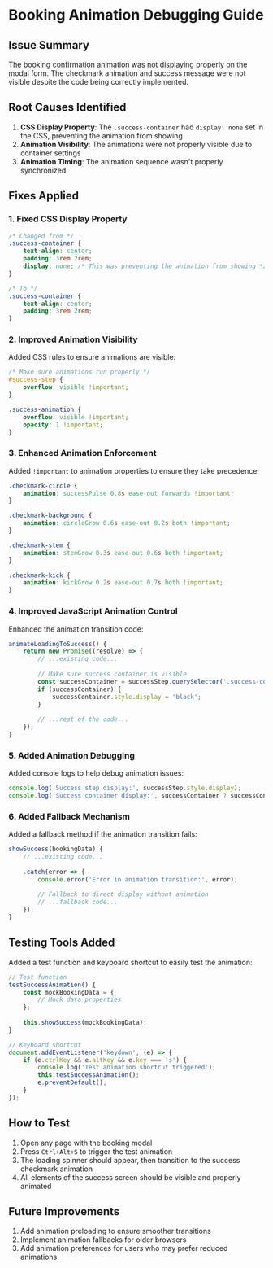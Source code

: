 # Booking Animation Debugging Guide

## Issue Summary
The booking confirmation animation was not displaying properly on the modal form. The checkmark animation and success message were not visible despite the code being correctly implemented.

## Root Causes Identified
1. **CSS Display Property**: The `.success-container` had `display: none` set in the CSS, preventing the animation from showing
2. **Animation Visibility**: The animations were not properly visible due to container settings
3. **Animation Timing**: The animation sequence wasn't properly synchronized

## Fixes Applied

### 1. Fixed CSS Display Property
```css
/* Changed from */
.success-container {
    text-align: center;
    padding: 3rem 2rem;
    display: none; /* This was preventing the animation from showing */
}

/* To */
.success-container {
    text-align: center;
    padding: 3rem 2rem;
}
```

### 2. Improved Animation Visibility
Added CSS rules to ensure animations are visible:
```css
/* Make sure animations run properly */
#success-step {
    overflow: visible !important;
}

.success-animation {
    overflow: visible !important;
    opacity: 1 !important;
}
```

### 3. Enhanced Animation Enforcement
Added `!important` to animation properties to ensure they take precedence:
```css
.checkmark-circle {
    animation: successPulse 0.8s ease-out forwards !important;
}

.checkmark-background {
    animation: circleGrow 0.6s ease-out 0.2s both !important;
}

.checkmark-stem {
    animation: stemGrow 0.3s ease-out 0.6s both !important;
}

.checkmark-kick {
    animation: kickGrow 0.2s ease-out 0.7s both !important;
}
```

### 4. Improved JavaScript Animation Control
Enhanced the animation transition code:
```javascript
animateLoadingToSuccess() {
    return new Promise((resolve) => {
        // ...existing code...
        
        // Make sure success container is visible
        const successContainer = successStep.querySelector('.success-container');
        if (successContainer) {
            successContainer.style.display = 'block';
        }
        
        // ...rest of the code...
    });
}
```

### 5. Added Animation Debugging
Added console logs to help debug animation issues:
```javascript
console.log('Success step display:', successStep.style.display);
console.log('Success container display:', successContainer ? successContainer.style.display : 'not found');
```

### 6. Added Fallback Mechanism
Added a fallback method if the animation transition fails:
```javascript
showSuccess(bookingData) {
    // ...existing code...
    
    .catch(error => {
        console.error('Error in animation transition:', error);
        
        // Fallback to direct display without animation
        // ...fallback code...
    });
}
```

## Testing Tools Added
Added a test function and keyboard shortcut to easily test the animation:
```javascript
// Test function
testSuccessAnimation() {
    const mockBookingData = {
        // Mock data properties
    };
    
    this.showSuccess(mockBookingData);
}

// Keyboard shortcut
document.addEventListener('keydown', (e) => {
    if (e.ctrlKey && e.altKey && e.key === 's') {
        console.log('Test animation shortcut triggered');
        this.testSuccessAnimation();
        e.preventDefault();
    }
});
```

## How to Test
1. Open any page with the booking modal
2. Press `Ctrl+Alt+S` to trigger the test animation
3. The loading spinner should appear, then transition to the success checkmark animation
4. All elements of the success screen should be visible and properly animated

## Future Improvements
1. Add animation preloading to ensure smoother transitions
2. Implement animation fallbacks for older browsers
3. Add animation preferences for users who may prefer reduced animations 